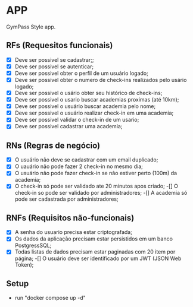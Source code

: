 # APP
   
 GymPass Style app.
     
## RFs (Requesitos funcionais)

-[x] Deve ser possivel se cadastrar;;
-[x] Deve ser possivel se autenticar;
-[x] Deve ser possivel obter o perfil de um usuário logado;
-[x] Deve ser possivel obter o numero de check-ins realizados pelo usário logado;
-[x] Deve ser possivel o usário obter seu histórico de check-ins;
-[x] Deve ser possivel o usario buscar academias proximas (até 10km);
-[x] Deve ser possivel o usuário buscar academia pelo nome;
-[x] Deve ser possivel o usuário realizar check-in em uma academia;
-[x] Deve ser possivel validar o check-in de um usario;
-[x] Deve ser possivel cadastrar uma academia; 
   	
## RNs (Regras de negócio)

-[x] O usuário não deve se cadastrar com um email duplicado;
-[x] O uauário não pode fazer 2 check-in no mesmo dia;
-[x] O usuário não pode fazer check-in se não estiver perto (100m) da academia;
-[x] O check-in só pode ser validado ate 20 minutos apos criado;
-[] O check-in so pode ser validado por administradores;
-[] A academia só pode ser cadastrada por administradores;
    	 
## RNFs (Requisitos não-funcionais)
       
-[x] A senha do usuario precisa estar criptografada;
-[x] Os dados da aplicação precisam estar persistidos em um banco PostgressSQL;
-[x] Todas listas de dados precisam estar paginadas com 20 item por página;
-[] O usuário deve ser identificado por um JWT (JSON Web Token);

## Setup
- run "docker compose up -d"